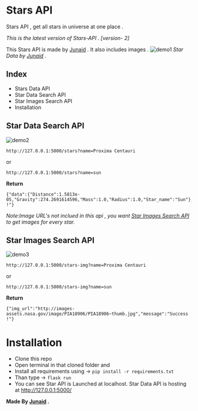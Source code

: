 # Stars API

Stars API , get all stars in universe at one place .

_This is the latest version of Stars-API . [version- 2]_

This Stars API is made by [Junaid](https://www.abujuni.dev) . It also includes images .
![demo1](https://i.ibb.co/3fgSsfz/2846f3d21b0c.png)
_Star Data by [Junaid](https://www.abujuni.dev) ._

## Index

- Stars Data API
- Star Data Search API
- Star Images Search API
- Installation

## Star Data Search API

![demo2](https://i.ibb.co/r6dT5SS/49d466e80992.png)

```
http://127.0.0.1:5000/stars?name=Proxima Centauri
```

or

```
http://127.0.0.1:5000/stars?name=sun
```

**Return**

```
{"data":{"Distance":1.5813e-05,"Gravity":274.2691614596,"Mass":1.0,"Radius":1.0,"Star_name":"Sun"},"message":"Success !"}
```

_Note_:_Image URL's not inclued in this api , you want [Star Images Search API](#star-images-search-api) to get images for every star._

## Star Images Search API


![demo3](https://i.ibb.co/cDnL3WT/01ed951737e5.png)

```
http://127.0.0.1:5000/stars-img?name=Proxima Centauri
```

or

```
http://127.0.0.1:5000/stars-img?name=sun
```

**Return**

```
{"img_url":"http://images-assets.nasa.gov/image/PIA18906/PIA18906~thumb.jpg","message":"Success !"}
```

# Installation

- Clone this repo
- Open terminal in that cloned folder and
- Install all requirements using -> `pip install -r requirements.txt`
- Than type -> `flask run`
- You can see Star API is Launched at localhost.
  Star Data API is hosting at http://127.0.0.1:5000/

**Made By [Junaid](https://www.abujuni.dev) .**
